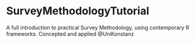 # SurveyMethodologyTutorial
A full introduction to practical Survey Methodology, using contemporary R frameworks. Concepted and applied @UniKonstanz
